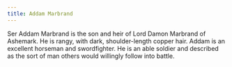 ```yaml
---
title: Addam Marbrand
---
```


Ser Addam Marbrand is the son and heir of Lord Damon Marbrand of Ashemark. He is rangy, with dark, shoulder-length copper hair. Addam is an excellent horseman and swordfighter. He is an able soldier and described as the sort of man others would willingly follow into battle. 


